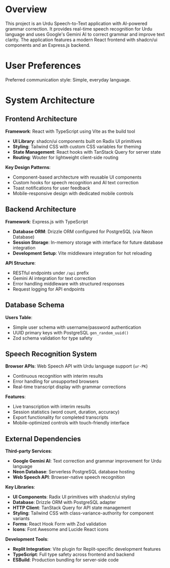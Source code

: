# Overview

This project is an Urdu Speech-to-Text application with AI-powered grammar correction. It provides real-time speech recognition for Urdu language and uses Google's Gemini AI to correct grammar and improve text clarity. The application features a modern React frontend with shadcn/ui components and an Express.js backend.

# User Preferences

Preferred communication style: Simple, everyday language.

# System Architecture

## Frontend Architecture

**Framework**: React with TypeScript using Vite as the build tool
- **UI Library**: shadcn/ui components built on Radix UI primitives
- **Styling**: Tailwind CSS with custom CSS variables for theming
- **State Management**: React hooks with TanStack Query for server state
- **Routing**: Wouter for lightweight client-side routing

**Key Design Patterns**:
- Component-based architecture with reusable UI components
- Custom hooks for speech recognition and AI text correction
- Toast notifications for user feedback
- Mobile-responsive design with dedicated mobile controls

## Backend Architecture

**Framework**: Express.js with TypeScript
- **Database ORM**: Drizzle ORM configured for PostgreSQL (via Neon Database)
- **Session Storage**: In-memory storage with interface for future database integration
- **Development Setup**: Vite middleware integration for hot reloading

**API Structure**:
- RESTful endpoints under `/api` prefix
- Gemini AI integration for text correction
- Error handling middleware with structured responses
- Request logging for API endpoints

## Database Schema

**Users Table**:
- Simple user schema with username/password authentication
- UUID primary keys with PostgreSQL `gen_random_uuid()`
- Zod schema validation for type safety

## Speech Recognition System

**Browser APIs**: Web Speech API with Urdu language support (`ur-PK`)
- Continuous recognition with interim results
- Error handling for unsupported browsers
- Real-time transcript display with grammar corrections

**Features**:
- Live transcription with interim results
- Session statistics (word count, duration, accuracy)
- Export functionality for completed transcripts
- Mobile-optimized controls with touch-friendly interface

## External Dependencies

**Third-party Services**:
- **Google Gemini AI**: Text correction and grammar improvement for Urdu language
- **Neon Database**: Serverless PostgreSQL database hosting
- **Web Speech API**: Browser-native speech recognition

**Key Libraries**:
- **UI Components**: Radix UI primitives with shadcn/ui styling
- **Database**: Drizzle ORM with PostgreSQL adapter
- **HTTP Client**: TanStack Query for API state management
- **Styling**: Tailwind CSS with class-variance-authority for component variants
- **Forms**: React Hook Form with Zod validation
- **Icons**: Font Awesome and Lucide React icons

**Development Tools**:
- **Replit Integration**: Vite plugin for Replit-specific development features
- **TypeScript**: Full type safety across frontend and backend
- **ESBuild**: Production bundling for server-side code